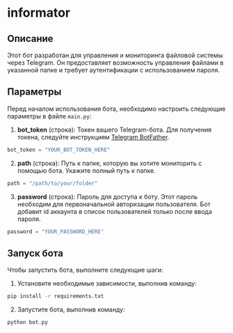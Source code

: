 # informator

## Описание

Этот бот разработан для управления и мониторинга файловой системы через Telegram. Он предоставляет возможность управления файлами в указанной папке и требует аутентификации с использованием пароля.

## Параметры

Перед началом использования бота, необходимо настроить следующие параметры в файле `main.py`:

1. **bot_token** (строка): Токен вашего Telegram-бота. Для получения токена, следуйте инструкциям [Telegram BotFather](https://core.telegram.org/bots#botfather).

```python
bot_token = "YOUR_BOT_TOKEN_HERE"
```

2. **path** (строка): Путь к папке, которую вы хотите мониторить с помощью бота. Укажите полный путь к папке.

```python
path = "/path/to/your/folder"
```

3. **password** (строка): Пароль для доступа к боту. Этот пароль необходим для первоначальной авторизации пользователя. Бот добавит id аккаунта в список пользователей только после ввода пароля.

```python
password = "YOUR_PASSWORD_HERE"
```

## Запуск бота

Чтобы запустить бота, выполните следующие шаги:

1. Установите необходимые зависимости, выполнив команду:

```bash
pip install -r requirements.txt
```

2. Запустите бота, выполнив команду:

```bash
python bot.py
```